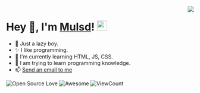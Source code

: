 <img align="right" src="https://github-readme-stats.vercel.app/api?username=Mulsd&show_icons=true&hide_border=true&icon_color=586069&title_color=FFA500">

<h1>  Hey 👋, I'm <a href="https://Mulsd.xyz" target="_blank">Mulsd</a>! <img src="https://user-images.githubusercontent.com/5679180/79618120-0daffb80-80be-11ea-819e-d2b0fa904d07.gif" width="27px"></h1>

- 🎉 Just a lazy boy.
- ✨ I like programming.
- 📄 I'm currently learning HTML, JS, CSS.
- 🌱 I am trying to learn programming knowledge.
- 📫 [Send an email to me](mailto:Mulsd@qq.com)

![Open Source Love](https://badges.frapsoft.com/os/v2/open-source.svg?v=103)
![Awesome](https://cdn.rawgit.com/sindresorhus/awesome/d7305f38d29fed78fa85652e3a63e154dd8e8829/media/badge.svg)
![ViewCount](https://views.whatilearened.today/views/github/Mulsd/Mulsd.svg?cache=remove)

<!--### Hi there 👋
-->

<!--
**Mulsd/Mulsd** is a ✨ _special_ ✨ repository because its `README.md` (this file) appears on your GitHub profile.

Here are some ideas to get you started:

- 🔭 I’m currently working on ...
- 🌱 I’m currently learning ...
- 👯 I’m looking to collaborate on ...
- 🤔 I’m looking for help with ...
- 💬 Ask me about ...
- 📫 How to reach me: ...
- 😄 Pronouns: ...
- ⚡ Fun fact: ...
-->
